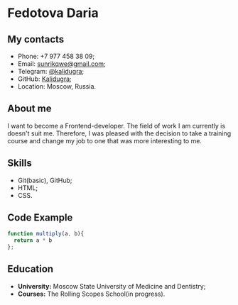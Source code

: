 # Fedotova Daria
## My contacts
* Phone: +7 977 458 38 09; 
* Email: sunrikqwe@gmail.com;
* Telegram: [@kalidugra](https://t.me/kalidugra);
* GitHub: [Kalidugra](https://github.com/Kalidugra);
* Location: Moscow, Russia.
## About me
I want to become a Frontend-developer. The field of work I am currently is doesn't suit me. Therefore, I was pleased with the decision to take a training course and change my job to one that was more interesting to me.
## Skills
* Git(basic), GitHub;
* HTML;
* CSS.  
## Code Example
```javascript
function multiply(a, b){
  return a * b
};
```
## Education
* **University:** Moscow State University of Medicine and Dentistry;
* **Courses:** The Rolling Scopes School(in progress). 